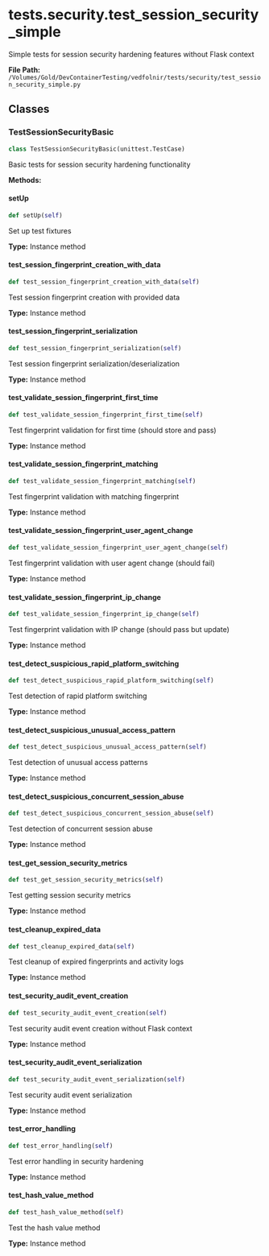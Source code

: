 # tests.security.test_session_security_simple

Simple tests for session security hardening features without Flask context

**File Path:** `/Volumes/Gold/DevContainerTesting/vedfolnir/tests/security/test_session_security_simple.py`

## Classes

### TestSessionSecurityBasic

```python
class TestSessionSecurityBasic(unittest.TestCase)
```

Basic tests for session security hardening functionality

**Methods:**

#### setUp

```python
def setUp(self)
```

Set up test fixtures

**Type:** Instance method

#### test_session_fingerprint_creation_with_data

```python
def test_session_fingerprint_creation_with_data(self)
```

Test session fingerprint creation with provided data

**Type:** Instance method

#### test_session_fingerprint_serialization

```python
def test_session_fingerprint_serialization(self)
```

Test session fingerprint serialization/deserialization

**Type:** Instance method

#### test_validate_session_fingerprint_first_time

```python
def test_validate_session_fingerprint_first_time(self)
```

Test fingerprint validation for first time (should store and pass)

**Type:** Instance method

#### test_validate_session_fingerprint_matching

```python
def test_validate_session_fingerprint_matching(self)
```

Test fingerprint validation with matching fingerprint

**Type:** Instance method

#### test_validate_session_fingerprint_user_agent_change

```python
def test_validate_session_fingerprint_user_agent_change(self)
```

Test fingerprint validation with user agent change (should fail)

**Type:** Instance method

#### test_validate_session_fingerprint_ip_change

```python
def test_validate_session_fingerprint_ip_change(self)
```

Test fingerprint validation with IP change (should pass but update)

**Type:** Instance method

#### test_detect_suspicious_rapid_platform_switching

```python
def test_detect_suspicious_rapid_platform_switching(self)
```

Test detection of rapid platform switching

**Type:** Instance method

#### test_detect_suspicious_unusual_access_pattern

```python
def test_detect_suspicious_unusual_access_pattern(self)
```

Test detection of unusual access patterns

**Type:** Instance method

#### test_detect_suspicious_concurrent_session_abuse

```python
def test_detect_suspicious_concurrent_session_abuse(self)
```

Test detection of concurrent session abuse

**Type:** Instance method

#### test_get_session_security_metrics

```python
def test_get_session_security_metrics(self)
```

Test getting session security metrics

**Type:** Instance method

#### test_cleanup_expired_data

```python
def test_cleanup_expired_data(self)
```

Test cleanup of expired fingerprints and activity logs

**Type:** Instance method

#### test_security_audit_event_creation

```python
def test_security_audit_event_creation(self)
```

Test security audit event creation without Flask context

**Type:** Instance method

#### test_security_audit_event_serialization

```python
def test_security_audit_event_serialization(self)
```

Test security audit event serialization

**Type:** Instance method

#### test_error_handling

```python
def test_error_handling(self)
```

Test error handling in security hardening

**Type:** Instance method

#### test_hash_value_method

```python
def test_hash_value_method(self)
```

Test the hash value method

**Type:** Instance method

